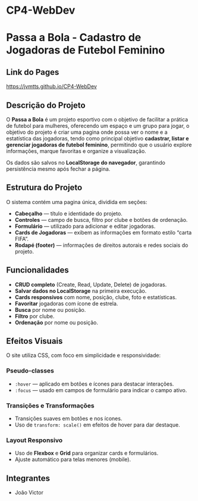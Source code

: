 # CP4-WebDev
# Passa a Bola - Cadastro de Jogadoras de Futebol Feminino

## Link do Pages
https://jvmtts.github.io/CP4-WebDev

## Descrição do Projeto  

O **Passa a Bola** é um projeto esportivo com o objetivo de facilitar a prática de futebol para mulheres, oferecendo um espaço e um grupo para jogar, o objetivo do projeto é criar uma pagina onde possa ver o nome e a estatística das jogadoras, tendo como principal objetivo **cadastrar, listar e gerenciar jogadoras de futebol feminino**, permitindo que o usuário explore informações, marque favoritas e organize a visualização.  

Os dados são salvos no **LocalStorage do navegador**, garantindo persistência mesmo após fechar a página.  

## Estrutura do Projeto  

O sistema contém uma pagina única, dividida em seções:  

* **Cabeçalho** — título e identidade do projeto.  
* **Controles** — campo de busca, filtro por clube e botões de ordenação.  
* **Formulário** — utilizado para adicionar e editar jogadoras.  
* **Cards de Jogadoras** — exibem as informações em formato estilo “carta FIFA”.  
* **Rodapé (footer)** — informações de direitos autorais e redes sociais do projeto.  

## Funcionalidades  

- **CRUD completo** (Create, Read, Update, Delete) de jogadoras.  
- **Salvar dados no LocalStorage** na primeira execução.  
- **Cards responsivos** com nome, posição, clube, foto e estatísticas.  
- **Favoritar** jogadoras com ícone de estrela.  
- **Busca** por nome ou posição.  
- **Filtro** por clube.  
- **Ordenação** por nome ou posição.  

## Efeitos Visuais  

O site utiliza CSS, com foco em simplicidade e responsividade:  

### Pseudo-classes  
- `:hover` — aplicado em botões e ícones para destacar interações.  
- `:focus` — usado em campos de formulário para indicar o campo ativo.  

### Transições e Transformações  
- Transições suaves em botões e nos ícones.  
- Uso de `transform: scale()` em efeitos de hover para dar destaque.  

### Layout Responsivo  
- Uso de **Flexbox** e **Grid** para organizar cards e formulários.  
- Ajuste automático para telas menores (mobile).  

## Integrantes
* João Victor  
